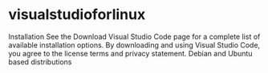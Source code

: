 # visualstudioforlinux
Installation  See the Download Visual Studio Code page for a complete list of available installation options.  By downloading and using Visual Studio Code, you agree to the license terms and privacy statement. Debian and Ubuntu based distributions
